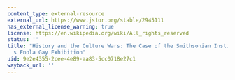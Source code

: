 ```yaml
---
content_type: external-resource
external_url: https://www.jstor.org/stable/2945111
has_external_license_warning: true
license: https://en.wikipedia.org/wiki/All_rights_reserved
status: ''
title: "History and the Culture Wars: The Case of the Smithsonian Institution\u2019\
  s Enola Gay Exhibition"
uid: 9e2e4355-2cee-4e89-aa83-5cc0718e27c1
wayback_url: ''
---
```

